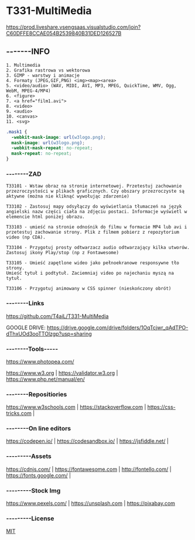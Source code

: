 # T331-MultiMedia

https://prod.liveshare.vsengsaas.visualstudio.com/join?C60DFFE8CCAE054B2539840B31DED126527B

## -------INFO
```
1. Multimedia
2. Grafika rastrowa vs wektorowa
3. GIMP - warstwy i animacje
4. Formaty (JPEG,GIF,PNG) <img><map><area>
5. <video/audio> (WAV, MIDI, AVI, MP3, MPEG, QuickTime, WMV, Ogg, WebM, MPEG-4/MP4)
6. <figure>
7. <a href="film1.avi">
8. <video>
9. <audio>
10. <canvas>
11. <svg>
```

```css
.mask1 {
  -webkit-mask-image: url(w3logo.png);
  mask-image: url(w3logo.png);
  -webkit-mask-repeat: no-repeat;
  mask-repeat: no-repeat;
}
```


### --------ZAD
```
T33101 - Wstaw obraz na stronie internetowej. Przetestuj zachowanie przezroczystości w plikach graficznych. Czy obszary przezroczyste są aktywne (można nie kliknąć wywołując zdarzenie)

T33102 - Zastosuj mapy odsyłączy do wyświetlania tłumaczeń na język angielski nazw części ciała na zdjęciu postaci. Informacje wyświetl w elemencie html poniżej obrazu.

T33103 - umieść na stronie odnośnik do filmu w formacie MP4 lub avi i przetestuj zachowanie strony. Plik z filmem pobierz z repozytorium video (np CDA).

T33104 - Przygotuj prosty odtwarzacz audio odtwarzający kilka utworów. Zastosuj ikony Play/stop (np z Fontawesome)

T33105 - Umieść zapętlone wideo jako pełnoekranowe responsywne tło strony.
Umieść tytuł i podtytuł. Zaciemniaj video po najechaniu myszą na tytuł. 

T33106 - Przygotuj animowany w CSS spinner (nieskończony obrót)
```

### --------Links
https://github.com/T4aiL/T331-MultiMedia

GOOGLE DRIVE: https://drive.google.com/drive/folders/1OqTcjwr_qAdTPO-dThxUOd3ooTTOlzgp?usp=sharing

### --------Tools-----
https://www.photopea.com/


https://www.w3.org | https://validator.w3.org | https://www.php.net/manual/en/
### --------Repositiories
https://www.w3schools.com | https://stackoverflow.com | https://css-tricks.com |
### --------On line editors
https://codepen.io/ | https://codesandbox.io/ | https://jsfiddle.net/ |
### ---------Assets
https://cdnjs.com/ | https://fontawesome.com | http://fontello.com/ | https://fonts.google.com/ |
### ---------Stock Img
https://www.pexels.com/ | https://unsplash.com | https://pixabay.com
### ---------License
[MIT](https://choosealicense.com/licenses/mit/)
